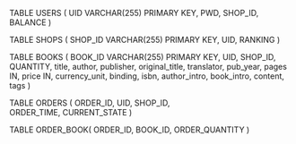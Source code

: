 
TABLE USERS ( 
    UID VARCHAR(255) PRIMARY KEY, 
    PWD, SHOP_ID, BALANCE
)

TABLE SHOPS ( 
    SHOP_ID VARCHAR(255) PRIMARY KEY, 
    UID, RANKING
)


TABLE BOOKS ( 
    BOOK_ID VARCHAR(255) PRIMARY KEY, 
    UID, SHOP_ID, QUANTITY, 
    title, author, publisher, original_title, translator, pub_year, pages IN, price IN, currency_unit, binding, isbn, author_intro, book_intro, content, tags
)

TABLE ORDERS (
    ORDER_ID, 
    UID, SHOP_ID,  
    ORDER_TIME, CURRENT_STATE
)

TABLE ORDER_BOOK(
    ORDER_ID,
    BOOK_ID, 
    ORDER_QUANTITY
)